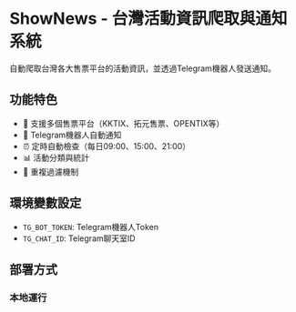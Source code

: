 # ShowNews - 台灣活動資訊爬取與通知系統

自動爬取台灣各大售票平台的活動資訊，並透過Telegram機器人發送通知。

## 功能特色

- 🎫 支援多個售票平台（KKTIX、拓元售票、OPENTIX等）
- 🤖 Telegram機器人自動通知
- ⏰ 定時自動檢查（每日09:00、15:00、21:00）
- 📊 活動分類與統計
- 🔄 重複過濾機制

## 環境變數設定

- `TG_BOT_TOKEN`: Telegram機器人Token
- `TG_CHAT_ID`: Telegram聊天室ID

## 部署方式

### 本地運行
